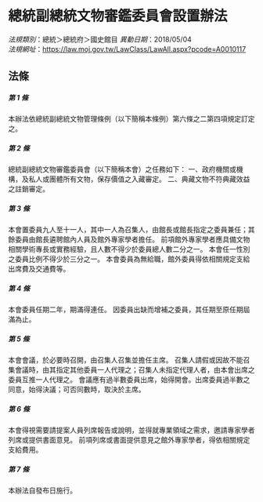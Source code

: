 # 總統副總統文物審鑑委員會設置辦法

*法規類別*：總統＞總統府＞國史館目
*異動日期*：2018/05/04  
*法規網址*：https://law.moj.gov.tw/LawClass/LawAll.aspx?pcode=A0010117



## 法條
##### 第 1 條
本辦法依總統副總統文物管理條例（以下簡稱本條例）第六條之二第四項規定訂定之。

##### 第 2 條
總統副總統文物審鑑委員會（以下簡稱本會）之任務如下：
一、政府機關或機構，及私人或團體所有文物，保存價值之入藏審定。
二、典藏文物不符典藏效益之註銷審定。

##### 第 3 條
本會置委員九人至十一人，其中一人為召集人，由館長或館長指定之委員兼任；其餘委員由館長遴聘館內人員及館外專家學者擔任。
前項館外專家學者應具備文物相關學術專長或實務經驗，且人數不得少於委員總人數二分之一。
本會任一性別之委員比例不得少於三分之一。
本會委員為無給職，館外委員得依相關規定支給出席費及交通費等。

##### 第 4 條
本會委員任期二年，期滿得連任。
因委員出缺而增補之委員，其任期至原任期屆滿為止。

##### 第 5 條
本會會議，於必要時召開，由召集人召集並擔任主席。
召集人請假或因故不能召集會議時，由其指定其他委員一人代理之；召集人未指定代理人者，由本會出席之委員互推一人代理之。
會議應有過半數委員出席，始得開會。出席委員過半數之同意，始得決議；可否同數時，取決於主席。

##### 第 6 條
本會得視需要請提案人員列席報告或說明，並得就專業領域之需求，邀請專家學者列席或提供書面意見。
前項列席或書面提供意見之館外專家學者，得依相關規定支給費用。

##### 第 7 條
本辦法自發布日施行。


